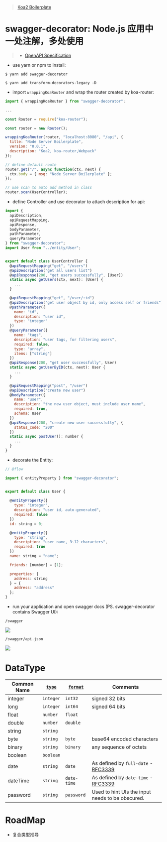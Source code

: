 
> [Koa2 Boilerplate](https://parg.co/bvx)

# swagger-decorator: Node.js 应用中一处注解，多处使用

> - [OpenAPI Specification](http://swagger.io/specification/)

- use yarn or npm to install:
```shell
$ yarn add swagger-decorator

$ yarn add transform-decorators-legacy -D
```

- import `wrappingKoaRouter` and wrap the router created by koa-router:
```javascript
import { wrappingKoaRouter } from "swagger-decorator";

...

const Router = require("koa-router");

const router = new Router();

wrappingKoaRouter(router, "localhost:8080", "/api", {
  title: "Node Server Boilerplate",
  version: "0.0.1",
  description: "Koa2, koa-router,Webpack"
});

// define default route
router.get("/", async function(ctx, next) {
  ctx.body = { msg: "Node Server Boilerplate" };
});

// use scan to auto add method in class
router.scan(UserController);
```

- define Controller and use decorator to attach description for api:
```javascript
import {
  apiDescription,
  apiRequestMapping,
  apiResponse,
  bodyParameter,
  pathParameter,
  queryParameter
} from "swagger-decorator";
import User from "../entity/User";


export default class UserController {
  @apiRequestMapping("get", "/users")
  @apiDescription("get all users list")
  @apiResponse(200, "get users successfully", [User])
  static async getUsers(ctx, next): [User] {
    ...
  }

  @apiRequestMapping("get", "/user/:id")
  @apiDescription("get user object by id, only access self or friends")
  @pathParameter({
    name: "id",
    description: "user id",
    type: "integer"
  })
  @queryParameter({
    name: "tags",
    description: "user tags, for filtering users",
    required: false,
    type: "array",
    items: ["string"]
  })
  @apiResponse(200, "get user successfully", User)
  static async getUserByID(ctx, next): User {
    ...
  }

  @apiRequestMapping("post", "/user")
  @apiDescription("create new user")
  @bodyParameter({
    name: "user",
    description: "the new user object, must include user name",
    required: true,
    schema: User
  })
  @apiResponse(200, "create new user successfully", {
    status_code: "200"
  })
  static async postUser(): number {
    ...
  }
}
```

- decorate the Entity:
```javascript
// @flow

import { entityProperty } from "swagger-decorator";


export default class User {
  
  @entityProperty({
    type: "integer",
    description: "user id, auto-generated",
    required: false
  })
  id: string = 0;

  @entityProperty({
    type: "string",
    description: "user name, 3~12 characters",
    required: true
  })
  name: string = "name";

  friends: [number] = [1];

  properties: {
    address: string
  } = {
    address: "address"
  };
}
```

- run your application and open swagger docs (PS. swagger-decorator contains Swagger UI):
```text
/swagger
```
![](https://coding.net/u/hoteam/p/Cache/git/raw/master/2017/6/1/WX20170617-172651.png)
```text
/swagger/api.json
```
![](https://coding.net/u/hoteam/p/Cache/git/raw/master/2017/6/1/WX20170617-172707.png)

# DataType

| Common Name | [`type`](http://swagger.io/specification/#dataTypeType) | [`format`](http://swagger.io/specification/#dataTypeFormat) | Comments                                 |
| ----------- | ---------------------------------------- | ---------------------------------------- | ---------------------------------------- |
| integer     | `integer`                                | `int32`                                  | signed 32 bits                           |
| long        | `integer`                                | `int64`                                  | signed 64 bits                           |
| float       | `number`                                 | `float`                                  |                                          |
| double      | `number`                                 | `double`                                 |                                          |
| string      | `string`                                 |                                          |                                          |
| byte        | `string`                                 | `byte`                                   | base64 encoded characters                |
| binary      | `string`                                 | `binary`                                 | any sequence of octets                   |
| boolean     | `boolean`                                |                                          |                                          |
| date        | `string`                                 | `date`                                   | As defined by `full-date` - [RFC3339](http://xml2rfc.ietf.org/public/rfc/html/rfc3339.html#anchor14) |
| dateTime    | `string`                                 | `date-time`                              | As defined by `date-time` - [RFC3339](http://xml2rfc.ietf.org/public/rfc/html/rfc3339.html#anchor14) |
| password    | `string`                                 | `password`                               | Used to hint UIs the input needs to be obscured. |



# RoadMap

- 复合类型推导